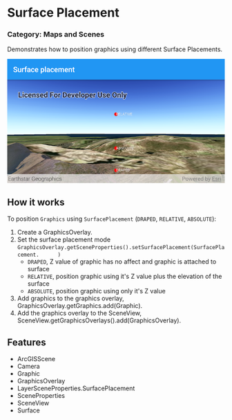 # Surface Placement
### Category: Maps and Scenes
Demonstrates how to position graphics using different Surface Placements.

![Elevation Mode App](surface-placement.png)


## How it works

To position `Graphics` using `SurfacePlacement` (`DRAPED`, `RELATIVE`, `ABSOLUTE`):

1. Create a GraphicsOverlay.
2. Set the surface placement mode `GraphicsOverlay.getSceneProperties().setSurfacePlacement(SurfacePlacement.      )`
	- `DRAPED`, Z value of graphic has no affect and graphic is attached to surface
	- `RELATIVE`, position graphic using it's Z value plus the elevation of the surface
	- `ABSOLUTE`, position graphic using only it's Z value
3. Add graphics to the graphics overlay, GraphicsOverlay.getGraphics.add(Graphic).
4. Add the graphics overlay to the SceneView, SceneView.getGraphicsOverlays().add(GraphicsOverlay).

## Features

* ArcGISScene
* Camera
* Graphic
* GraphicsOverlay
* LayerSceneProperties.SurfacePlacement
* SceneProperties
* SceneView
* Surface
